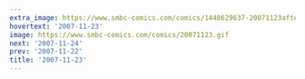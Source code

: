 ```yaml
---
extra_image: https://www.smbc-comics.com/comics/1448629637-20071123after.png
hovertext: '2007-11-23'
image: https://www.smbc-comics.com/comics/20071123.gif
next: '2007-11-24'
prev: '2007-11-22'
title: '2007-11-23'
---
```

